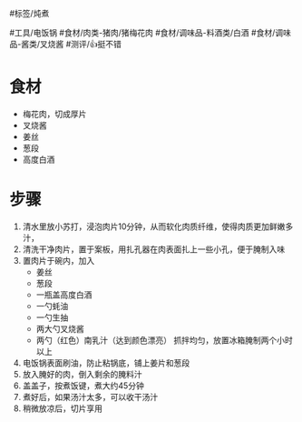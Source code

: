 #标签/炖煮 
 
#工具/电饭锅 
#食材/肉类-猪肉/猪梅花肉 
#食材/调味品-料酒类/白酒 #食材/调味品-酱类/叉烧酱
#测评/👍挺不错

# 食材
- 梅花肉，切成厚片
- 叉烧酱
- 姜丝
- 葱段
- 高度白酒

# 步骤
1. 清水里放小苏打，浸泡肉片10分钟，从而软化肉质纤维，使得肉质更加鲜嫩多汁，
2. 清洗干净肉片，置于案板，用扎孔器在肉表面扎上一些小孔，便于腌制入味
3. 置肉片于碗内，加入
   - 姜丝
   - 葱段
   - 一瓶盖高度白酒
   - 一勺蚝油
   - 一勺生抽
   - 两大勺叉烧酱
   - 两勺（红色）南乳汁（达到颜色漂亮）
    抓拌均匀，放置冰箱腌制两个小时以上
1. 电饭锅表面刷油，防止粘锅底，铺上姜片和葱段
2. 放入腌好的肉，倒入剩余的腌料汁
3. 盖盖子，按煮饭键，煮大约45分钟
4. 煮好后，如果汤汁太多，可以收干汤汁
5. 稍微放凉后，切片享用
